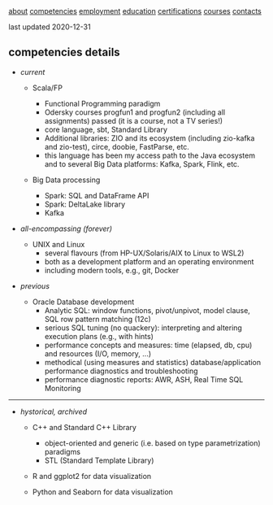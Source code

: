 <div class="topnav">
    <a href="./index.html">about</a>
    <a class="active" href="./competencies.html">competencies</a>
    <a href="./employment.html">employment</a>
    <a href="./education.html">education</a>
    <a href="./certifications.html">certifications</a>
    <a href="./courses.html">courses</a>
    <a href="./contacts.html">contacts</a>
</div>

last updated 2020-12-31

## competencies details

* *current*
    + Scala/FP
        - Functional Programming paradigm
        - Odersky courses progfun1 and progfun2 (including all assignments) passed (it is a course, not a TV series!)
        - core language, sbt, Standard Library
        - Additional libraries: ZIO and its ecosystem (including zio-kafka and zio-test), circe, doobie, FastParse, etc.
        - this language has been my access path to the Java ecosystem and to several Big Data platforms: Kafka, Spark, Flink, etc.

    + Big Data processing
        - Spark: SQL and DataFrame API
        - Spark: DeltaLake library
        - Kafka

* *all-encompassing (forever)*
    + UNIX and Linux
        - several flavours (from HP-UX/Solaris/AIX to Linux to WSL2)
        - both as a development platform and an operating environment
        - including modern tools, e.g., git, Docker

* *previous*
    + Oracle Database development
        - Analytic SQL: window functions, pivot/unpivot, model clause, SQL row pattern matching (12c)
        - serious SQL tuning (no quackery): interpreting and altering execution plans (e.g., with hints)
        - performance concepts and measures: time (elapsed, db, cpu) and resources (I/O, memory, ...)
        - methodical (using measures and statistics) database/application performance diagnostics and troubleshooting
        - performance diagnostic reports: AWR, ASH, Real Time SQL Monitoring

---
* *hystorical, archived*
    + C++ and Standard C++ Library
        - object-oriented and generic (i.e. based on type parametrization) paradigms
        - STL (Standard Template Library)

    + R and ggplot2 for data visualization

    + Python and Seaborn for data visualization
